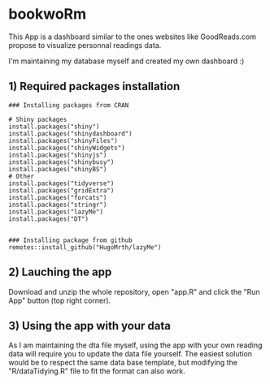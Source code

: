 # bookwoRm

This App is a dashboard similar to the ones websites like GoodReads.com propose to visualize personnal readings data.

I'm maintaining my database myself and created my own dashboard :)


## 1) Required packages installation

```
### Installing packages from CRAN

# Shiny packages
install.packages("shiny")
install.packages("shinydashboard")
install.packages("shinyFiles")
install.packages("shinyWidgets")
install.packages("shinyjs")
install.packages("shinybusy")
install.packages("shinyBS")
# Other
install.packages("tidyverse")
install.packages("gridExtra")
install.packages("forcats")
install.packages("stringr")
install.packages("lazyMe")
install.packages("DT")


### Installing package from github
remotes::install_github("HugoMrth/lazyMe")
```

## 2) Lauching the app

Download and unzip the whole repository, open "app.R" and click the "Run App" button (top right corner).


## 3) Using the app with your data

As I am maintaining the dta file myself, using the app with your own reading data will require you to update the data file yourself. The easiest solution would be to respect the same data base template, but modifying the "R/dataTidying.R" file to fit the format can also work. 
